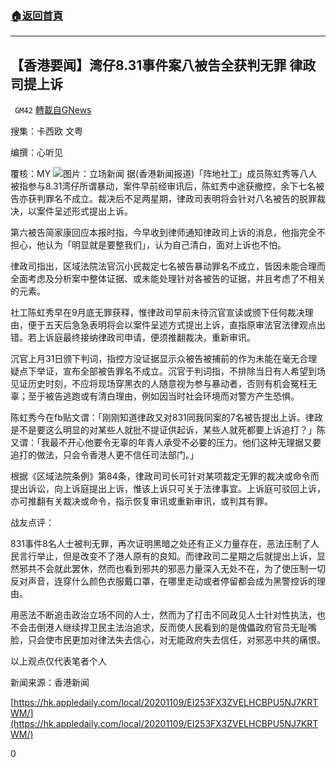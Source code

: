 ###  [:house:返回首頁](https://github.com/ourhimalayas/txt)
---

## 【香港要闻】湾仔8.31事件案八被告全获判无罪 律政司提上诉
` GM42` [轉載自GNews](https://gnews.org/zh-hans/544236/)

搜集：卡西欧 文粤

编撰：心听见

覆核：MY
![]()![](https://gnews-media-offload.s3.amazonaws.com/wp-content/uploads/2020/11/10084533/20201031-0420copy_ZiNOM_1200x0.png)图片：立场新闻
据(香港新闻报道)「阵地社工」成员陈虹秀等八人被指参与8.31湾仔所谓暴动，案件早前经审讯后，陈虹秀中途获撤控，余下七名被告亦获判罪名不成立。裁决后不足两星期，律政司表明将会针对八名被告的脱罪裁决，以案件呈述形式提出上诉。

第六被告简家康回应本报时指，今早收到律师通知律政司上诉的消息，他指完全不担心，他认为「明显就是要整我们」，认为自己清白，面对上诉也不怕。

律政司指出，区域法院法官沉小民裁定七名被告暴动罪名不成立，皆因未能合理而全面考虑及分析案中整体证据、或未能处理针对各被告的证据，并且考虑了不相关的元素。

社工陈虹秀早在9月底无罪获释，惟律政司早前未待沉官宣读或颁下任何裁决理由，便于五天后急急表明将会以案件呈述方式提出上诉，直指原审法官法律观点出错。若上诉庭最终接纳律政司申请，便须推翻裁决，重新审讯。

沉官上月31日颁下判词，指控方没证据显示众被告被捕前的作为未能在毫无合理疑点下举证，宣布全部被告罪名不成立。沉官于判词指，不排除当日有人希望到场见证历史时刻，不应将现场穿黑衣的人随意视为参与暴动者，否则有机会冤枉无辜；至于被告逃跑或有清白理由，例如因当时社会环境而对警方产生恐惧。

陈虹秀今在fb贴文谓：「刚刚知道律政又对831同我同案的7名被告提出上诉。律政是不是要这么明显的对某些人就批不提证供起诉，某些人就死都要上诉追打？」陈又谓：「我最不开心他要令无辜的年青人承受不必要的压力。他们这种无理据又要追打的做法，只会令香港人更不信任司法部门。」

根据《区域法院条例》第84条，律政司司长可针对某项裁定无罪的裁决或命令而提出诉讼，向上诉庭提出上诉，惟该上诉只可关于法律事宜。上诉庭可驳回上诉，亦可推翻有关裁决或命令，指示恢复审讯或重新审讯，或判其有罪。

战友点评：

831事件8名人士被判无罪，再次证明黑暗之处还有正义力量存在，恶法压制了人民言行举止，但是改变不了港人原有的良知。而律政司二星期之后就提出上诉，显然邪共不会就此罢休，然而也看到邪共的邪恶力量深入无处不在，为了使压制一切反对声音，连穿什么颜色衣服戴口罩，在哪里走动或者停留都会成为黑警控诉的理由。

用恶法不断追击政治立场不同的人士，然而为了打击不同政见人士针对性执法，也不会击倒港人继续捍卫民主法治追求，反而使人民看到的是傀儡政府官员无耻嘴脸，只会使市民更加对律法失去信心，对无能政府失去信任，对邪恶中共的痛恨。

以上观点仅代表笔者个人

新闻来源：香港新闻

[https://hk.appledaily.com/local/20201109/EI253FX3ZVELHCBPU5NJ7KRTWM/](https://hk.appledaily.com/local/20201109/EI253FX3ZVELHCBPU5NJ7KRTWM/)

0
